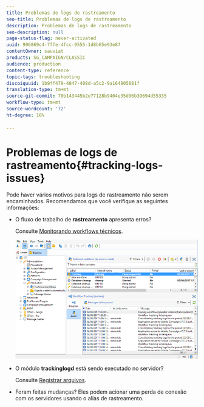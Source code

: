 ```yaml
---
title: Problemas de logs de rastreamento
seo-title: Problemas de logs de rastreamento
description: Problemas de logs de rastreamento
seo-description: null
page-status-flag: never-activated
uuid: 996869c4-7ffe-4fcc-9555-1d8b65e93e87
contentOwner: sauviat
products: SG_CAMPAIGN/CLASSIC
audience: production
content-type: reference
topic-tags: troubleshooting
discoiquuid: 1b9ff479-4847-408d-a5c2-9a164805081f
translation-type: tm+mt
source-git-commit: 70b143445b2e77128b9404e35d96b39694d55335
workflow-type: tm+mt
source-wordcount: '72'
ht-degree: 16%

---
```



# Problemas de logs de rastreamento{#tracking-logs-issues}

Pode haver vários motivos para logs de rastreamento não serem encaminhados. Recomendamos que você verifique as seguintes informações:

* O fluxo de trabalho de **rastreamento** apresenta erros?

   Consulte [Monitorando workflows técnicos](../../workflow/using/monitoring-technical-workflows.md).

   ![](assets/tracking_scheduled_task.png)

* O módulo **trackinglogd** está sendo executado no servidor?

   Consulte [Registrar arquivos](../../production/using/log-files.md).

* Foram feitas mudanças? Eles podem acionar uma perda de conexão com os servidores usando o alias de rastreamento.

